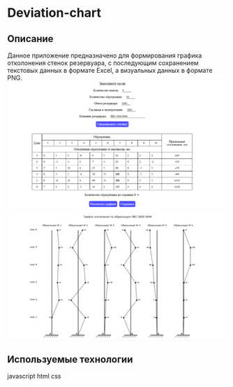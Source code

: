 # Deviation-chart

## Описание
Данное приложение предназначено для формирования графика отколонения стенок резервуара, с последующим сохранением текстовых данных в формате Excel, а визуальных данных в формате PNG.
![Image alt](https://github.com/BlPavel/Deviation-chart/blob/main/%D0%9A%D0%B0%D1%80%D1%82%D0%B8%D0%BD%D0%BA%D0%B01.png)
![Image alt](https://github.com/BlPavel/Deviation-chart/blob/main/%D0%9A%D0%B0%D1%80%D1%82%D0%B8%D0%BD%D0%BA%D0%B02.png)

## Используемые технологии
javascript
html
css
